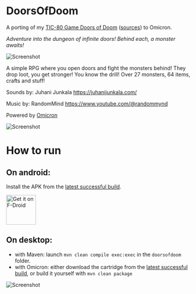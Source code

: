 # DoorsOfDoom

A porting of my [TIC-80 Game Doors of Doom](https://tic80.com/play?cart=786) ([sources](https://github.com/msx80/DoorsOfDoom)) to Omicron.

*Adventure into the dungeon of infinite doors! Behind each, a monster awaits!*

![Screenshot](https://github.com/msx80/DoorsOfDoomOmicron/blob/main/fastlane/metadata/android/en-US/images/phoneScreenshots/1.png?raw=true)

A simple RPG where you open doors and fight the monsters behind! They drop loot, you get stronger! You know the drill! Over 27 monsters, 64 items, crafts and stuff!

Sounds by: Juhani Junkala
https://juhanijunkala.com/

Music by: RandomMind
https://www.youtube.com/@randommynd

Powered by [Omicron](https://github.com/msx80/Omicron)

![Screenshot](https://github.com/msx80/DoorsOfDoomOmicron/blob/main/fastlane/metadata/android/en-US/images/phoneScreenshots/2.png?raw=true)

# How to run 

## On android:

Install the APK from the [latest successful build](https://github.com/msx80/DoorsOfDoomOmicron/actions).

[<img src="https://fdroid.gitlab.io/artwork/badge/get-it-on.png"
     alt="Get it on F-Droid"
     height="80">](https://f-droid.org/packages/com.github.msx80.doorsofdoom/)

## On desktop: 

* with Maven: launch `mvn clean compile exec:exec` in the `doorsofdoom` folder.
* with Omicron: either download the cartridge from the [latest successful build](https://github.com/msx80/DoorsOfDoomOmicron/actions), or build it yourself with `mvn clean package`

![Screenshot](https://github.com/msx80/DoorsOfDoomOmicron/blob/main/fastlane/metadata/android/en-US/images/phoneScreenshots/3.png?raw=true)
